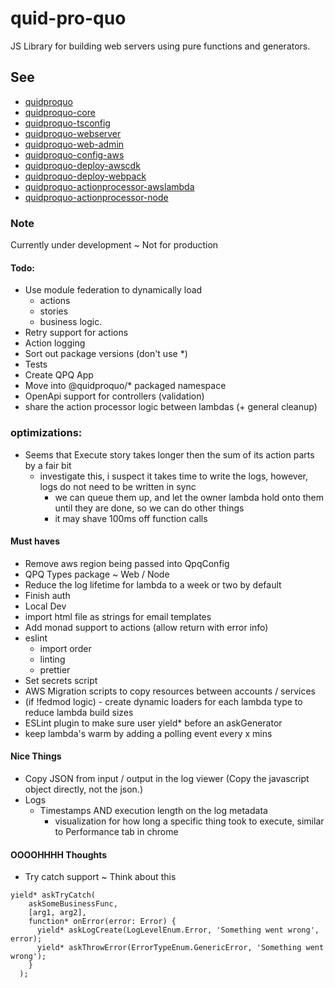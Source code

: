 # quid-pro-quo

JS Library for building web servers using pure functions and generators.

## See

- [quidproquo](https://www.npmjs.com/package/quidproquo)
- [quidproquo-core](https://www.npmjs.com/package/quidproquo-core)
- [quidproquo-tsconfig](https://www.npmjs.com/package/quidproquo-tsconfig)
- [quidproquo-webserver](https://www.npmjs.com/package/quidproquo-webserver)
- [quidproquo-web-admin](https://www.npmjs.com/package/quidproquo-web-admin)
- [quidproquo-config-aws](https://www.npmjs.com/package/quidproquo-config-aws)
- [quidproquo-deploy-awscdk](https://www.npmjs.com/package/quidproquo-deploy-awscdk)
- [quidproquo-deploy-webpack](https://www.npmjs.com/package/quidproquo-deploy-webpack)
- [quidproquo-actionprocessor-awslambda](https://www.npmjs.com/package/quidproquo-actionprocessor-awslambda)
- [quidproquo-actionprocessor-node](https://www.npmjs.com/package/quidproquo-actionprocessor-node)

### Note

Currently under development ~ Not for production

#### Todo:

- Use module federation to dynamically load
  - actions
  - stories
  - business logic.
- Retry support for actions
- Action logging
- Sort out package versions (don't use \*)
- Tests
- Create QPQ App
- Move into @quidproquo/\* packaged namespace
- OpenApi support for controllers (validation)
- share the action processor logic between lambdas (+ general cleanup)

### optimizations:

- Seems that Execute story takes longer then the sum of its action parts by a fair bit
  - investigate this, i suspect it takes time to write the logs, however, logs do not need to be
    written in sync
    - we can queue them up, and let the owner lambda hold onto them until they are done, so we can
      do other things
    - it may shave 100ms off function calls

#### Must haves

- Remove aws region being passed into QpqConfig
- QPQ Types package ~ Web / Node
- Reduce the log lifetime for lambda to a week or two by default
- Finish auth
- Local Dev
- import html file as strings for email templates
- Add monad support to actions (allow return with error info)
- eslint
  - import order
  - linting
  - prettier
- Set secrets script
- AWS Migration scripts to copy resources between accounts / services
- (if !fedmod logic) - create dynamic loaders for each lambda type to reduce lambda build sizes
- ESLint plugin to make sure user yield\* before an askGenerator
- keep lambda's warm by adding a polling event every x mins

#### Nice Things
- Copy JSON from input / output in the log viewer (Copy the javascript object directly, not the json.)
- Logs
  - Timestamps AND execution length on the log metadata
    - visualization for how long a specific thing took to execute, similar to Performance tab in
      chrome

#### OOOOHHHH Thoughts

- Try catch support ~ Think about this

```
yield* askTryCatch(
    askSomeBusinessFunc,
    [arg1, arg2],
    function* onError(error: Error) {
      yield* askLogCreate(LogLevelEnum.Error, 'Something went wrong', error);
      yield* askThrowError(ErrorTypeEnum.GenericError, 'Something went wrong');
    }
  );
```
